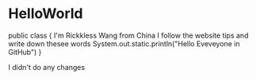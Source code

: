 # HelloWorld
public class {
I'm Rickkless Wang from China
I follow the website tips and write down thesee words
  System.out.static.println("Hello Eveveyone in GitHub")
}




I didn't do any changes
